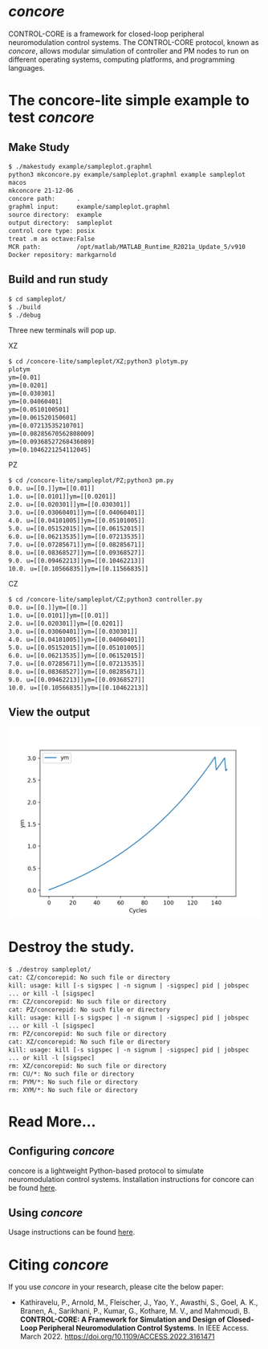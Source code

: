 # _concore_
CONTROL-CORE is a framework for closed-loop peripheral neuromodulation control systems. The CONTROL-CORE protocol, known as _concore_, allows modular simulation of controller and PM nodes to run on different operating systems, computing platforms, and programming languages. 

# The concore-lite simple example to test _concore_

## Make Study
```
$ ./makestudy example/sampleplot.graphml
python3 mkconcore.py example/sampleplot.graphml example sampleplot macos
mkconcore 21-12-06
concore path:      .
graphml input:     example/sampleplot.graphml
source directory:  example
output directory:  sampleplot
control core type: posix
treat .m as octave:False
MCR path:          /opt/matlab/MATLAB_Runtime_R2021a_Update_5/v910
Docker repository: markgarnold
```

## Build and run study
```
$ cd sampleplot/
$ ./build
$ ./debug
```

Three new terminals will pop up.


XZ
```
$ cd /concore-lite/sampleplot/XZ;python3 plotym.py
plotym
ym=[0.01]
ym=[0.0201]
ym=[0.030301]
ym=[0.04060401]
ym=[0.0510100501]
ym=[0.061520150601]
ym=[0.07213535210701]
ym=[0.08285670562808009]
ym=[0.09368527268436089]
ym=[0.1046221254112045]
```

PZ
```
$ cd /concore-lite/sampleplot/PZ;python3 pm.py
0.0. u=[[0.]]ym=[[0.01]]
1.0. u=[[0.0101]]ym=[[0.0201]]
2.0. u=[[0.020301]]ym=[[0.030301]]
3.0. u=[[0.03060401]]ym=[[0.04060401]]
4.0. u=[[0.04101005]]ym=[[0.05101005]]
5.0. u=[[0.05152015]]ym=[[0.06152015]]
6.0. u=[[0.06213535]]ym=[[0.07213535]]
7.0. u=[[0.07285671]]ym=[[0.08285671]]
8.0. u=[[0.08368527]]ym=[[0.09368527]]
9.0. u=[[0.09462213]]ym=[[0.10462213]]
10.0. u=[[0.10566835]]ym=[[0.11566835]]
```

CZ
```
$ cd /concore-lite/sampleplot/CZ;python3 controller.py
0.0. u=[[0.]]ym=[[0.]]
1.0. u=[[0.0101]]ym=[[0.01]]
2.0. u=[[0.020301]]ym=[[0.0201]]
3.0. u=[[0.03060401]]ym=[[0.030301]]
4.0. u=[[0.04101005]]ym=[[0.04060401]]
5.0. u=[[0.05152015]]ym=[[0.05101005]]
6.0. u=[[0.06213535]]ym=[[0.06152015]]
7.0. u=[[0.07285671]]ym=[[0.07213535]]
8.0. u=[[0.08368527]]ym=[[0.08285671]]
9.0. u=[[0.09462213]]ym=[[0.09368527]]
10.0. u=[[0.10566835]]ym=[[0.10462213]]
```

## View the output
![The output plot](fig/Figure_1.png)


# Destroy the study.
```
$ ./destroy sampleplot/
cat: CZ/concorepid: No such file or directory
kill: usage: kill [-s sigspec | -n signum | -sigspec] pid | jobspec ... or kill -l [sigspec]
rm: CZ/concorepid: No such file or directory
cat: PZ/concorepid: No such file or directory
kill: usage: kill [-s sigspec | -n signum | -sigspec] pid | jobspec ... or kill -l [sigspec]
rm: PZ/concorepid: No such file or directory
cat: XZ/concorepid: No such file or directory
kill: usage: kill [-s sigspec | -n signum | -sigspec] pid | jobspec ... or kill -l [sigspec]
rm: XZ/concorepid: No such file or directory
rm: CU/*: No such file or directory
rm: PYM/*: No such file or directory
rm: XYM/*: No such file or directory
```

# Read More...

## Configuring _concore_

concore is a lightweight Python-based protocol to simulate neuromodulation control systems. Installation instructions for concore can be found [here](https://control-core.readthedocs.io/en/latest/installation.html).


## Using _concore_

Usage instructions can be found [here](https://control-core.readthedocs.io/en/latest/usage.html).


# Citing _concore_

If you use _concore_ in your research, please cite the below paper:

* Kathiravelu, P., Arnold, M., Fleischer, J., Yao, Y., Awasthi, S., Goel, A. K., Branen, A., Sarikhani, P., Kumar, G., Kothare, M. V., and Mahmoudi, B. **CONTROL-CORE: A Framework for Simulation and Design of Closed-Loop Peripheral Neuromodulation Control Systems**. In IEEE Access. March 2022. https://doi.org/10.1109/ACCESS.2022.3161471 
